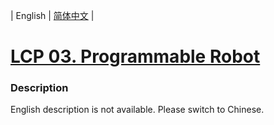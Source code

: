 | English | [简体中文](README.md) |

# [LCP 03. Programmable Robot](https://leetcode-cn.com/problems/programmable-robot)
 ### Description
<p>English description is not available. Please switch to Chinese.</p>